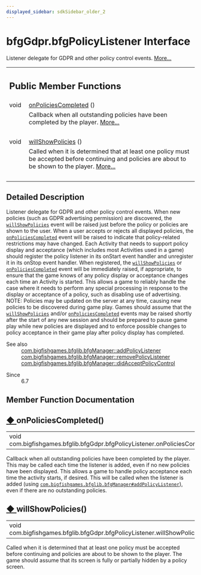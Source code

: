 ```yaml
---
displayed_sidebar: sdkSidebar_older_2
---
```

# bfgGdpr.bfgPolicyListener Interface 

<div class="contents">Listener delegate for GDPR and other policy control events.    <a href="interfacecom_1_1bigfishgames_1_1bfglib_1_1bfg_gdpr_1_1bfg_policy_listener.html#details">More...</a><table class="memberdecls"><tr class="heading"><td colspan="2"><h2 class="groupheader"><a id="pub-methods" name="pub-methods"></a> Public Member Functions</h2></td></tr><tr class="memitem:af3e45a7650cf3a4c773c16aac34ae013"><td class="memItemLeft" align="right" valign="top">void&#160;</td><td class="memItemRight" valign="bottom"><a class="el" href="interfacecom_1_1bigfishgames_1_1bfglib_1_1bfg_gdpr_1_1bfg_policy_listener.html#af3e45a7650cf3a4c773c16aac34ae013">onPoliciesCompleted</a> ()</td></tr><tr class="memdesc:af3e45a7650cf3a4c773c16aac34ae013"><td class="mdescLeft">&#160;</td><td class="mdescRight">Callback when all outstanding policies have been completed by the player.  <a href="interfacecom_1_1bigfishgames_1_1bfglib_1_1bfg_gdpr_1_1bfg_policy_listener.html#af3e45a7650cf3a4c773c16aac34ae013">More...</a><br /></td></tr><tr class="separator:af3e45a7650cf3a4c773c16aac34ae013"><td class="memSeparator" colspan="2">&#160;</td></tr><tr class="memitem:a54aded1add58db80bf0166d117819f41"><td class="memItemLeft" align="right" valign="top">void&#160;</td><td class="memItemRight" valign="bottom"><a class="el" href="interfacecom_1_1bigfishgames_1_1bfglib_1_1bfg_gdpr_1_1bfg_policy_listener.html#a54aded1add58db80bf0166d117819f41">willShowPolicies</a> ()</td></tr><tr class="memdesc:a54aded1add58db80bf0166d117819f41"><td class="mdescLeft">&#160;</td><td class="mdescRight">Called when it is determined that at least one policy must be accepted before continuing and policies are about to be shown to the player.  <a href="interfacecom_1_1bigfishgames_1_1bfglib_1_1bfg_gdpr_1_1bfg_policy_listener.html#a54aded1add58db80bf0166d117819f41">More...</a><br /></td></tr><tr class="separator:a54aded1add58db80bf0166d117819f41"><td class="memSeparator" colspan="2">&#160;</td></tr></table><a name="details" id="details"></a><h2 class="groupheader">Detailed Description</h2><div class="textblock">Listener delegate for GDPR and other policy control events. When new policies (such as GDPR advertising permission) are discovered, the <code><a class="el" href="interfacecom_1_1bigfishgames_1_1bfglib_1_1bfg_gdpr_1_1bfg_policy_listener.html#a54aded1add58db80bf0166d117819f41">willShowPolicies</a></code> event will be raised just before the policy or policies are shown to the user. When a user accepts or rejects all displayed policies, the <code><a class="el" href="interfacecom_1_1bigfishgames_1_1bfglib_1_1bfg_gdpr_1_1bfg_policy_listener.html#af3e45a7650cf3a4c773c16aac34ae013">onPoliciesCompleted</a></code> event will be raised to indicate that policy-related restrictions may have changed. Each Activity that needs to support policy display and acceptance (which includes most Activities used in a game) should register the policy listener in its onStart event handler and unregister it in its onStop event handler. When registered, the <code><a class="el" href="interfacecom_1_1bigfishgames_1_1bfglib_1_1bfg_gdpr_1_1bfg_policy_listener.html#a54aded1add58db80bf0166d117819f41">willShowPolicies</a></code> or <code><a class="el" href="interfacecom_1_1bigfishgames_1_1bfglib_1_1bfg_gdpr_1_1bfg_policy_listener.html#af3e45a7650cf3a4c773c16aac34ae013">onPoliciesCompleted</a></code> event will be immediately raised, if appropriate, to ensure that the game knows of any policy display or acceptance changes each time an Activity is started. This allows a game to reliably handle the case where it needs to perform any special processing in response to the display or acceptance of a policy, such as disabling use of advertising. NOTE: Policies may be updated on the server at any time, causing new policies to be discovered during game play. Games should assume that the <code><a class="el" href="interfacecom_1_1bigfishgames_1_1bfglib_1_1bfg_gdpr_1_1bfg_policy_listener.html#a54aded1add58db80bf0166d117819f41">willShowPolicies</a></code> and/or <code><a class="el" href="interfacecom_1_1bigfishgames_1_1bfglib_1_1bfg_gdpr_1_1bfg_policy_listener.html#af3e45a7650cf3a4c773c16aac34ae013">onPoliciesCompleted</a></code> events may be raised shortly after the start of any new session and should be prepared to pause game play while new policies are displayed and to enforce possible changes to policy acceptance in their game play after policy display has completed.<dl class="section see"><dt>See also</dt><dd><a class="el" href="classcom_1_1bigfishgames_1_1bfglib_1_1bfg_manager.html#a85cd6824cb1aa19611b4891d3a75c481" title="Registers a listener for policy consent events.">com.bigfishgames.bfglib.bfgManager::addPolicyListener</a></dd><dd><a class="el" href="classcom_1_1bigfishgames_1_1bfglib_1_1bfg_manager.html#a7e529ab2910d94f873c3dad5c51eab4f" title="Removes a listener for policy consent events.">com.bigfishgames.bfglib.bfgManager::removePolicyListener</a></dd><dd><a class="el" href="classcom_1_1bigfishgames_1_1bfglib_1_1bfg_manager.html#a89333d6f7b33bae812d194d211bb5813" title="Determines if a given policy control was accepted.">com.bigfishgames.bfglib.bfgManager::didAcceptPolicyControl</a></dd></dl><dl class="section since"><dt>Since</dt><dd>6.7 </dd></dl></div><h2 class="groupheader">Member Function Documentation</h2><a id="af3e45a7650cf3a4c773c16aac34ae013" name="af3e45a7650cf3a4c773c16aac34ae013"></a><h2 class="memtitle"><span class="permalink"><a href="#af3e45a7650cf3a4c773c16aac34ae013">&#9670;&nbsp;</a></span>onPoliciesCompleted()</h2><div class="memitem"><div class="memproto"><table class="memname"><tr><td class="memname">void com.bigfishgames.bfglib.bfgGdpr.bfgPolicyListener.onPoliciesCompleted </td><td>(</td><td class="paramname"></td><td>)</td><td></td></tr></table></div><div class="memdoc">Callback when all outstanding policies have been completed by the player. This may be called each time the listener is added, even if no new policies have been displayed. This allows a game to handle policy acceptance each time the activity starts, if desired. This will be called when the listener is added (using <code><a class="el" href="classcom_1_1bigfishgames_1_1bfglib_1_1bfg_manager.html#a85cd6824cb1aa19611b4891d3a75c481">com.bigfishgames.bfglib.bfgManager#addPolicyListener</a></code>), even if there are no outstanding policies. </div></div><a id="a54aded1add58db80bf0166d117819f41" name="a54aded1add58db80bf0166d117819f41"></a><h2 class="memtitle"><span class="permalink"><a href="#a54aded1add58db80bf0166d117819f41">&#9670;&nbsp;</a></span>willShowPolicies()</h2><div class="memitem"><div class="memproto"><table class="memname"><tr><td class="memname">void com.bigfishgames.bfglib.bfgGdpr.bfgPolicyListener.willShowPolicies </td><td>(</td><td class="paramname"></td><td>)</td><td></td></tr></table></div><div class="memdoc">Called when it is determined that at least one policy must be accepted before continuing and policies are about to be shown to the player. The game should assume that its screen is fully or partially hidden by a policy screen. </div></div></div> 
